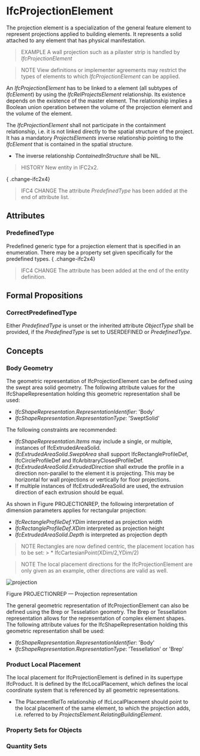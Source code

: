 # IfcProjectionElement

The projection element is a specialization of the general feature element to represent projections applied to building elements. It represents a solid attached to any element that has physical manifestation.

> EXAMPLE  A wall projection such as a pilaster strip is handled by _IfcProjectionElement_

> NOTE  View definitions or implementer agreements may restrict the types of elements to which _IfcProjectionElement_ can be applied.

An _IfcProjectionElement_ has to be linked to a element (all subtypes of _IfcElement_) by using the _IfcRelProjectsElement_ relationship. Its existence depends on the existence of the master element. The relationship implies a Boolean union operation between the volume of the projection element and the volume of the element.

The _IfcProjectionElement_ shall not participate in the containment relationship, i.e. it is not linked directly to the spatial structure of the project. It has a mandatory _ProjectsElements_ inverse relationship pointing to the _IfcElement_ that is contained in the spatial structure.

* The inverse relationship _ContainedInStructure_ shall be NIL.

> HISTORY  New entity in IFC2x2.

{ .change-ifc2x4}
> IFC4 CHANGE  The attribute _PredefinedType_ has been added at the end of attribute list.

## Attributes

### PredefinedType
Predefined generic type for a projection element that is specified in an enumeration. There may be a property set given specifically for the predefined types.
{ .change-ifc2x4}
> IFC4 CHANGE The attribute has been added at the end of the entity definition.

## Formal Propositions

### CorrectPredefinedType
Either _PredefinedType_ is unset or the inherited attribute _ObjectType_ shall be provided, if the _PredefinedType_ is set to USERDEFINED or _PredefinedType_.

## Concepts

### Body Geometry

The geometric representation of IfcProjectionElement can be defined using the swept area solid geometry. The following attribute values for the IfcShapeRepresentation holding this geometric representation shall be used:

* _IfcShapeRepresentation.RepresentationIdentifier_: 'Body'
* _IfcShapeRepresentation.RepresentationType_: 'SweptSolid'

The following constraints are recommended:

* _IfcShapeRepresentation.Items_ may include a single, or multiple, instances of IfcExtrudedAreaSolid.
* _IfcExtrudedAreaSolid.SweptArea_ shall support IfcRectangleProfileDef, IfcCircleProfileDef and IfcArbitraryClosedProfileDef.
* _IfcExtrudedAreaSolid.ExtrudedDirection_ shall extrude the profile in a direction non-parallel to the element it is projecting. This may be horizontal for wall projections or vertically for floor projections.
* If multiple instances of IfcExtrudedAreaSolid are used, the extrusion direction of each extrusion should be equal.

As shown in Figure PROJECTIONREP, the following interpretation of dimension parameters applies for rectangular projection:

* _IfcRectangleProfileDef.YDim_ interpreted as projection width
* _IfcRectangleProfileDef.XDim_ interpreted as projection height
* _IfcExtrudedAreaSolid.Depth_ is interpreted as projection depth

> NOTE  Rectangles are now defined centric, the placement location has to be set: > * IfcCartesianPoint(XDim/2,YDim/2)

> NOTE  The local placement directions for the IfcProjectionElement are only given as an example, other directions are valid as well.

![projection](../../../../figures/ifcprojectionelement-layout1.png )

Figure PROJECTIONREP &mdash; Projection representation

The general geometric representation of IfcProjectionElement can also be defined using the Brep or Tesselation geometry. The Brep or Tessellation representation allows for the representation of complex element shapes. The following attribute values for the IfcShapeRepresentation holding this geometric representation shall be used:

* _IfcShapeRepresentation.RepresentationIdentifier_: 'Body'
* _IfcShapeRepresentation.RepresentationType_: 'Tessellation' or 'Brep'

### Product Local Placement

The local placement for IfcProjectionElement is defined in its supertype IfcProduct. It is defined by the IfcLocalPlacement, which defines the local coordinate system that is referenced by all geometric representations.

* The PlacementRelTo relationship of IfcLocalPlacement should point to the local placement of the same element, to which the projection adds, i.e. referred to by _ProjectsElement.RelatingBuildingElement_.

### Property Sets for Objects



### Quantity Sets




